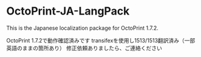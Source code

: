 # OctoPrint-JA-LangPack
This is the Japanese localization package for OctoPrint 1.7.2.

OctoPrint 1.7.2で動作確認済みです
transifexを使用し1513/1513翻訳済み（一部英語のままの箇所あり）
修正依頼ありましたら、ご連絡ください
